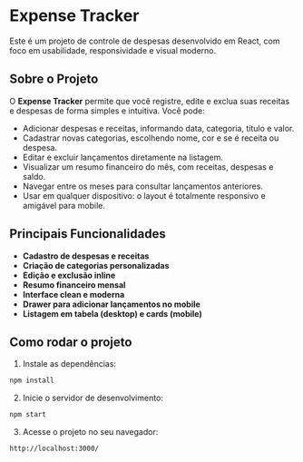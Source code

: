# Expense Tracker

Este é um projeto de controle de despesas desenvolvido em React, com foco em usabilidade, responsividade e visual moderno.

## Sobre o Projeto

O **Expense Tracker** permite que você registre, edite e exclua suas receitas e despesas de forma simples e intuitiva. Você pode:
- Adicionar despesas e receitas, informando data, categoria, título e valor.
- Cadastrar novas categorias, escolhendo nome, cor e se é receita ou despesa.
- Editar e excluir lançamentos diretamente na listagem.
- Visualizar um resumo financeiro do mês, com receitas, despesas e saldo.
- Navegar entre os meses para consultar lançamentos anteriores.
- Usar em qualquer dispositivo: o layout é totalmente responsivo e amigável para mobile.

## Principais Funcionalidades

- **Cadastro de despesas e receitas**
- **Criação de categorias personalizadas**
- **Edição e exclusão inline**
- **Resumo financeiro mensal**
- **Interface clean e moderna**
- **Drawer para adicionar lançamentos no mobile**
- **Listagem em tabela (desktop) e cards (mobile)**

## Como rodar o projeto

1. Instale as dependências:
```bash
npm install
```
2. Inicie o servidor de desenvolvimento:
```bash
npm start
```
3. Acesse o projeto no seu navegador:
```bash
http://localhost:3000/
```

